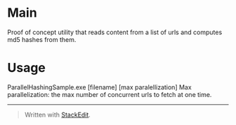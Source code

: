 ﻿
# Main
Proof of concept utility that reads content from a list of urls and computes md5 hashes from them.
# Usage
ParallelHashingSample.exe [filename] [max paralellization]
Max parallelization: the max number of concurrent urls to fetch at one time.
___
> Written with [StackEdit](https://stackedit.io/).
